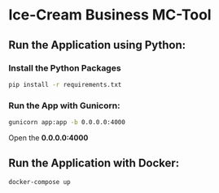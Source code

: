 # Ice-Cream Business MC-Tool

## Run the Application using Python: 

### Install the Python Packages

```sh
pip install -r requirements.txt
```

### Run the App with Gunicorn:

```sh
gunicorn app:app -b 0.0.0.0:4000
```

Open the **0.0.0.0:4000**

## Run the Application with Docker:

```sh
docker-compose up
```
